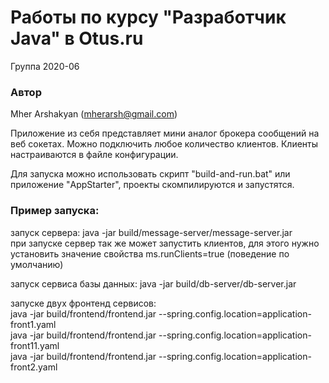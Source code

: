 # Работы по курсу "Разработчик Java" в Otus.ru

Группа 2020-06

### Автор 
Mher Arshakyan (mherarsh@gmail.com)

Приложение из себя представляет мини аналог брокера сообщений на веб сокетах.
Можно подключить любое количество клиентов. Клиенты настраиваются в файле конфигурации.

Для запуска можно использовать скрипт "build-and-run.bat" или приложение "AppStarter", проекты скомпилируются и запустятся.


### Пример запуска:  
запуск сервера: java -jar build/message-server/message-server.jar  
при запуске сервер так же может запустить клиентов, для этого нужно установить значение свойства ms.runClients=true (поведение по умолчанию)

запуск сервиса базы данных: java -jar build/db-server/db-server.jar

запуске двух фронтенд сервисов:  
java -jar build/frontend/frontend.jar  --spring.config.location=application-front1.yaml  
java -jar build/frontend/frontend.jar  --spring.config.location=application-front11.yaml  
java -jar build/frontend/frontend.jar  --spring.config.location=application-front2.yaml
